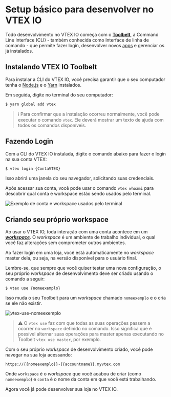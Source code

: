# Setup básico para desenvolver no VTEX IO

Todo desenvolvimento no VTEX IO começa com o **[Toolbelt](*link*)**, a Command Line Interface (CLI) - também conhecida como Interface de linha de comando - que permite fazer login, desenvolver novos [apps](*link*) e gerenciar os já instalados.

## Instalando VTEX IO Toolbelt

Para instalar a CLI do VTEX IO, você precisa garantir que o seu computador tenha o [Node.js](https://nodejs.org/) e o [Yarn](https://yarnpkg.com/) instalados.

Em seguida, digite no terminal do seu computador:

```
$ yarn global add vtex
```

> ℹ️ Para confirmar que a instalação ocorreu normalmente, você pode executar o comando `vtex`. Ele deverá mostrar um texto de ajuda com todos os comandos disponíveis.

## Fazendo Login

Com a CLI do VTEX IO instalada, digite o comando abaixo para fazer o login na sua conta VTEX:

```
$ vtex login {ContaVTEX}
```

Isso abrirá uma janela do seu navegador, solicitando suas credenciais.

Após acessar sua conta, você pode usar o comando `vtex whoami` para descobrir qual conta e workspace estão sendo usados pelo terminal.

![Exemplo de conta e workspace usados pelo terminal](https://user-images.githubusercontent.com/52087100/61886028-517e2780-aed5-11e9-9398-b6d2f3909a50.png)
  
## Criando seu próprio workspace

Ao usar o VTEX IO, toda interação com uma conta acontece em um ***[workspace](*link*)***. O *workspace* é um ambiente de trabalho individual, o qual você faz alterações sem comprometer outros ambientes.

Ao fazer login em uma loja, você está automaticamente no *workspace* master dela, ou seja, na versão disponível para o usuário final. 

Lembre-se, que sempre que você quiser testar uma nova configuração, o seu próprio *workspace* de desenvolvimento deve ser criado usando o comando a seguir:

```
$ vtex use {nomeexemplo}
```

Isso muda o seu Toolbelt para um *workspace* chamado `nomeexemplo` e o cria se ele não existir.

![vtex-use-nomeexemplo](https://user-images.githubusercontent.com/52087100/61886135-7ffc0280-aed5-11e9-983f-4a76615d0574.png)

>⚠️ O `vtex use` faz com que todas as suas operações passem a ocorrer no `workspace` definido no comando. Isso significa que é possível alternar suas operações para master apenas executando no Toolbelt `vtex use master`, por exemplo.

Com o seu próprio *workspace* de desenvolvimento criado, você pode navegar na sua loja acessando:

`https://{{nomeexemplo}}-{{accountname}}.myvtex.com`

Onde `workspace` é o *workspace* que você acabou de criar (como `nomeexemplo`) e `conta` é o nome da conta em que você está trabalhando.

Agora você já pode desenvolver sua loja no VTEX IO.
